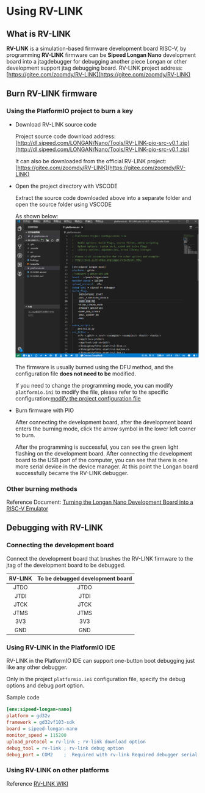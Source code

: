 Using RV-LINK
=========

## What is RV-LINK

**RV-LINK** is a simulation-based firmware development board RISC-V, by programming **RV-LINK** firmware can be **Sipeed Longan Nano** development board into a jtagdebugger for debugging another piece Longan or other development support jtag debugging board. RV-LINK project address: [https://gitee.com/zoomdy/RV-LINK](https://gitee.com/zoomdy/RV-LINK)

## Burn RV-LINK firmware

### Using the PlatformIO project to burn a key
* Download RV-LINK source code

    Project source code download address: [http://dl.sipeed.com/LONGAN/Nano/Tools/RV-LINK-pio-src-v0.1.zip](http://dl.sipeed.com/LONGAN/Nano/Tools/RV-LINK-pio-src-v0.1.zip)

    It can also be downloaded from the official RV-LINK project: [https://gitee.com/zoomdy/RV-LINK](https://gitee.com/zoomdy/RV-LINK)

* Open the project directory with VSCODE

    Extract the source code downloaded above into a separate folder and open the source folder using VSCODE

    As shown below:
    ![](../../assets/pio_open_rvlink.png)

    The firmware is usually burned using the DFU method, and the configuration file **does not need to be** modified.

    If you need to change the programming mode, you can modify `platformio.ini` to modify the file, please refer to the specific configuration:[modify the project configuration file](blink.md/#project-configuration-file)

* Burn firmware with PIO

    After connecting the development board, after the development board enters the burning mode, click the arrow symbol in the lower left corner to burn.

    After the programming is successful, you can see the green light flashing on the development board. After connecting the development board to the USB port of the computer, you can see that there is one more serial device in the device manager. At this point the Longan board successfully became the RV-LINK debugger.

### Other burning methods

Reference Document:  [Turning the Longan Nano Development Board into a RISC-V Emulator](https://gitee.com/zoomdy/RV-LINK/wikis/%E5%B0%86%20Longan%20Nano%20%E5%BC%80%E5%8F%91%E6%9D%BF%E5%8F%98%E6%88%90%20RISC-V%20%E4%BB%BF%E7%9C%9F%E5%99%A8)

## Debugging with RV-LINK

### Connecting the development board

Connect the development board that brushes the RV-LINK firmware to the jtag of the development board to be debugged.

| RV-LINK | To be debugged development board |
| :----: | :----: |
|  JTDO  |  JTDO  |
|  JTDI  |  JTDI  |
|  JTCK  |  JTCK  |
|  JTMS  |  JTMS  |
|  3V3   |  3V3   |
|  GND   |  GND   |

### Using RV-LINK in the PlatformIO IDE

RV-LINK in the PlatformIO IDE can support one-button boot debugging just like any other debugger.

Only in the project `platformio.ini` configuration file, specify the debug options and debug port option.

Sample code

```ini
[env:sipeed-longan-nano]
platform = gd32v
framework = gd32vf103-sdk
board = sipeed-longan-nano
monitor_speed = 115200
upload_protocol = rv-link ; rv-link download option
debug_tool = rv-link ; rv-link debug option
debug_port = COM2    ;  Required with rv-link Required debugger serial port
```

### Using RV-LINK on other platforms

Reference [RV-LINK WIKI](https://gitee.com/zoomdy/RV-LINK/wikis/)
